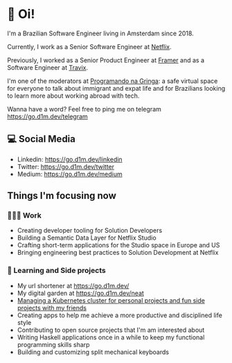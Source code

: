 # :wave: Oi!

I'm a Brazilian Software Engineer living in Amsterdam since 2018.

Currently, I work as a Senior Software Engineer at [Netflix](https://jobs.netflix.com/teams/).

Previously, I worked as a Senior Product Engineer at [Framer](https://framer.com) and as a Software Engineer at [Travix](https://travix.com).

I'm one of the moderators at [Programando na Gringa](https://go.d1m.dev/png): a safe virtual space for everyone to talk about immigrant and expat life and for Brazilians looking to learn more about working abroad with tech.

Wanna have a word? Feel free to ping me on telegram https://go.d1m.dev/telegram

## 💻 Social Media

 - Linkedin: https://go.d1m.dev/linkedin
 - Twitter: https://go.d1m.dev/twitter
 - Medium: https://go.d1m.dev/medium

## Things I'm focusing now

### 👨🏽‍💻 Work

 - Creating developer tooling for Solution Developers
 - Building a Semantic Data Layer for Netflix Studio
 - Crafting short-term applications for the Studio space in Europe and US
 - Bringing engineering best practices to Solution Development at Netflix

### 📖  Learning and Side projects

 - My url shortener at https://go.d1m.dev/
 - My digital garden at https://go.d1m.dev/neat
 - [Managing a Kubernetes cluster for personal projects and fun side projects with my friends](https://itnext.io/lessons-learned-from-managing-a-kubernetes-cluster-for-side-projects-780fbbacf36c)
 - Creating apps to help me achieve a more productive and disciplined life style
 - Contributing to open source projects that I'm am interested about
 - Writing Haskell applications once in a while to keep my functional programming skills sharp
 - Building and customizing split mechanical keyboards 
